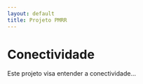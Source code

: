 ```yaml
---
layout: default
title: Projeto PMRR
---
```


# Conectividade

Este projeto visa entender a conectividade...